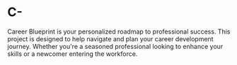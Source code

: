 # C-
Career Blueprint is your personalized roadmap to professional success. This project is designed to help navigate and plan your career development journey. Whether you're a seasoned professional looking to enhance your skills or a newcomer entering the workforce.
